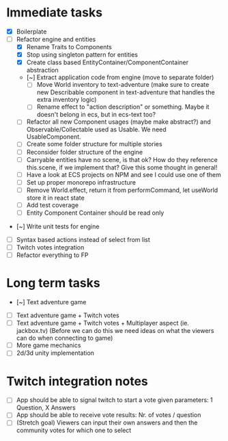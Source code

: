 # Immediate tasks

- [x] Boilerplate
- [ ] Refactor engine and entities
  - [x] Rename Traits to Components
  - [x] Stop using singleton pattern for entities
  - [x] Create class based EntityContainer/ComponentContainer abstraction
  - [~] Extract application code from engine (move to separate folder)
    - [ ] Move World inventory to text-adventure
          (make sure to create new Describable component in text-adventure that handles the extra inventory logic)
    - [ ] Rename effect to "action description" or something. Maybe it doesn't belong in ecs, but in ecs-text too?
  - [ ] Refactor all new Component usages (maybe make abstract?) and Observable/Collectable used as Usable. We need UsableComponent.
  - [ ] Create some folder structure for multiple stories
  - [ ] Reconsider folder structure of the engine
  - [ ] Carryable entities have no scene, is that ok? How do they reference this.scene, if we implement that? Give this some thought in general!
  - [ ] Have a look at ECS projects on NPM and see I could use one of them
  - [ ] Set up proper monorepo infrastructure
  - [ ] Remove World.effect, return it from performCommand, let useWorld store it in react state
  - [ ] Add test coverage
  - [ ] Entity Component Container should be read only
- [~] Write unit tests for engine
- [ ] Syntax based actions instead of select from list
- [ ] Twitch votes integration
- [ ] Refactor everything to FP

# Long term tasks

- [~] Text adventure game
- [ ] Text adventure game + Twitch votes
- [ ] Text adventure game + Twitch votes + Multiplayer aspect (ie. jackbox.tv)
      (Before we can do this we need ideas on what the viewers can do when connecting to game)
- [ ] More game mechanics
- [ ] 2d/3d unity implementation

# Twitch integration notes

- [ ] App should be able to signal twitch to start a vote given parameters: 1 Question, X Answers
- [ ] App should be able to receive vote results: Nr. of votes / question
- [ ] (Stretch goal) Viewers can input their own answers and then the community votes for which one to select
